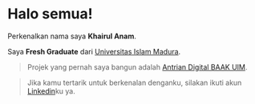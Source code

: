 # Halo semua! 

Perkenalkan nama saya **Khairul Anam**.<br>

Saya **Fresh Graduate** dari [Universitas Islam Madura](https://www.uim.ac.id/).<br>

> Projek yang pernah saya bangun adalah [Antrian Digital BAAK UIM](https://github.com/Irull46/Antrian-BAAK-UIM/).<br>

> Jika kamu tertarik untuk berkenalan denganku, silakan ikuti akun [Linkedin](https://www.linkedin.com/in/khairulanam123/)ku ya.
